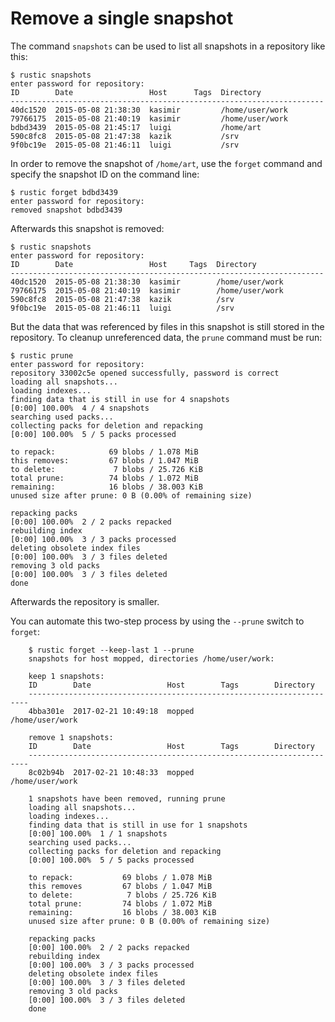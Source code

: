 # Remove a single snapshot

The command `snapshots` can be used to list all snapshots in a repository like
this:

```console
$ rustic snapshots
enter password for repository:
ID        Date                 Host      Tags  Directory
----------------------------------------------------------------------
40dc1520  2015-05-08 21:38:30  kasimir         /home/user/work
79766175  2015-05-08 21:40:19  kasimir         /home/user/work
bdbd3439  2015-05-08 21:45:17  luigi           /home/art
590c8fc8  2015-05-08 21:47:38  kazik           /srv
9f0bc19e  2015-05-08 21:46:11  luigi           /srv
```

In order to remove the snapshot of `/home/art`, use the `forget` command and
specify the snapshot ID on the command line:

```console
$ rustic forget bdbd3439
enter password for repository:
removed snapshot bdbd3439
```

Afterwards this snapshot is removed:

```console
$ rustic snapshots
enter password for repository:
ID        Date                 Host     Tags  Directory
----------------------------------------------------------------------
40dc1520  2015-05-08 21:38:30  kasimir        /home/user/work
79766175  2015-05-08 21:40:19  kasimir        /home/user/work
590c8fc8  2015-05-08 21:47:38  kazik          /srv
9f0bc19e  2015-05-08 21:46:11  luigi          /srv
```

But the data that was referenced by files in this snapshot is still stored in
the repository. To cleanup unreferenced data, the `prune` command must be run:

```console
$ rustic prune
enter password for repository:
repository 33002c5e opened successfully, password is correct
loading all snapshots...
loading indexes...
finding data that is still in use for 4 snapshots
[0:00] 100.00%  4 / 4 snapshots
searching used packs...
collecting packs for deletion and repacking
[0:00] 100.00%  5 / 5 packs processed

to repack:            69 blobs / 1.078 MiB
this removes:         67 blobs / 1.047 MiB
to delete:             7 blobs / 25.726 KiB
total prune:          74 blobs / 1.072 MiB
remaining:            16 blobs / 38.003 KiB
unused size after prune: 0 B (0.00% of remaining size)

repacking packs
[0:00] 100.00%  2 / 2 packs repacked
rebuilding index
[0:00] 100.00%  3 / 3 packs processed
deleting obsolete index files
[0:00] 100.00%  3 / 3 files deleted
removing 3 old packs
[0:00] 100.00%  3 / 3 files deleted
done
```

Afterwards the repository is smaller.

You can automate this two-step process by using the `--prune` switch to
`forget`:

```console
    $ rustic forget --keep-last 1 --prune
    snapshots for host mopped, directories /home/user/work:

    keep 1 snapshots:
    ID        Date                 Host        Tags        Directory
    ----------------------------------------------------------------------
    4bba301e  2017-02-21 10:49:18  mopped                  /home/user/work

    remove 1 snapshots:
    ID        Date                 Host        Tags        Directory
    ----------------------------------------------------------------------
    8c02b94b  2017-02-21 10:48:33  mopped                  /home/user/work

    1 snapshots have been removed, running prune
    loading all snapshots...
    loading indexes...
    finding data that is still in use for 1 snapshots
    [0:00] 100.00%  1 / 1 snapshots
    searching used packs...
    collecting packs for deletion and repacking
    [0:00] 100.00%  5 / 5 packs processed

    to repack:           69 blobs / 1.078 MiB
    this removes         67 blobs / 1.047 MiB
    to delete:            7 blobs / 25.726 KiB
    total prune:         74 blobs / 1.072 MiB
    remaining:           16 blobs / 38.003 KiB
    unused size after prune: 0 B (0.00% of remaining size)

    repacking packs
    [0:00] 100.00%  2 / 2 packs repacked
    rebuilding index
    [0:00] 100.00%  3 / 3 packs processed
    deleting obsolete index files
    [0:00] 100.00%  3 / 3 files deleted
    removing 3 old packs
    [0:00] 100.00%  3 / 3 files deleted
    done
```

